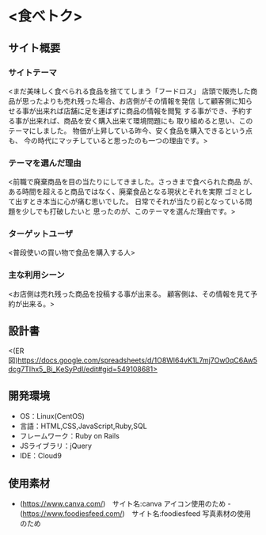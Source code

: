 # <食べトク>

## サイト概要
### サイトテーマ
<まだ美味しく食べられる食品を捨ててしまう「フードロス」
店頭で販売した商品が思ったよりも売れ残った場合、お店側がその情報を発信
して顧客側に知らせる事が出来れば店舗に足を運ばずに商品の情報を閲覧
する事ができ、予約する事が出来れば、商品を安く購入出来て環境問題にも
取り組めると思い、このテーマにしました。
物価が上昇している昨今、安く食品を購入できるという点も、
今の時代にマッチしていると思ったのも一つの理由です。>

### テーマを選んだ理由
<前職で廃棄商品を目の当たりにしてきました。さっきまで食べられた商品
が、ある時間を超えると商品ではなく、廃棄食品となる現状とそれを実際
ゴミとして出すとき本当に心が痛む思いでした。
日常でそれが当たり前となっている問題を少しでも打破したいと
思ったのが、このテーマを選んだ理由です。>

### ターゲットユーザ
<普段使いの買い物で食品を購入する人>

### 主な利用シーン
<お店側は売れ残った商品を投稿する事が出来る。
顧客側は、その情報を見て予約が出来る。>

## 設計書
<(ER図)https://docs.google.com/spreadsheets/d/1O8Wl64vK1L7mj7Ow0qC6Aw5dcg7TIhx5_Bi_KeSyPdI/edit#gid=549108681>

## 開発環境
- OS：Linux(CentOS)
- 言語：HTML,CSS,JavaScript,Ruby,SQL
- フレームワーク：Ruby on Rails
- JSライブラリ：jQuery
- IDE：Cloud9

## 使用素材
- (https://www.canva.com/)　サイト名:canva アイコン使用のため
-(https://www.foodiesfeed.com/)　サイト名:foodiesfeed 写真素材の使用のため

